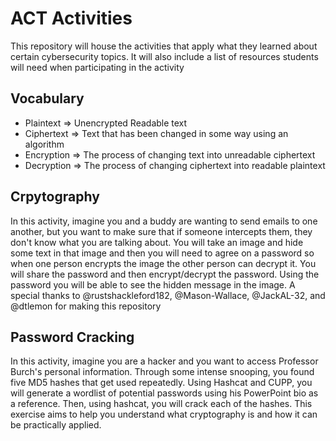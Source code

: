 # ACT Activities
This repository will house the activities that apply what they learned about certain cybersecurity topics. It will also include a list of resources students will need when participating in the activity

## Vocabulary
* Plaintext => Unencrypted Readable text
* Ciphertext => Text that has been changed in some way using an algorithm
* Encryption => The process of changing text into unreadable ciphertext
* Decryption => The process of changing ciphertext into readable plaintext

## Crpytography
In this activity, imagine you and a buddy are wanting to send emails to one another, but you want to make sure that if someone intercepts them, they don't know what you are talking about. You will take an image and hide some text in that image and then you will need to agree on a password so when one person encrypts the image the other person can decrypt it. You will share the password and then encrypt/decrypt the password. Using the password you will be able to see the hidden message in the image. A special thanks to @rustshackleford182, @Mason-Wallace, @JackAL-32, and @dtlemon for making this repository

## Password Cracking
In this activity, imagine you are a hacker and you want to access Professor Burch's personal information. Through some intense snooping, you found five MD5 hashes that get used repeatedly. Using Hashcat and CUPP, you will generate a wordlist of potential passwords using his PowerPoint bio as a reference. Then, using hashcat, you will crack each of the hashes. This exercise aims to help you understand what cryptography is and how it can be practically applied.
